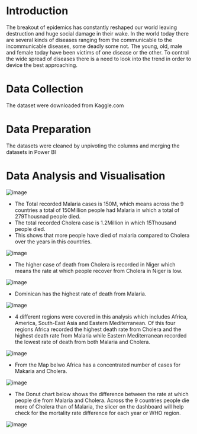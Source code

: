 # Introduction

The breakout of epidemics has constantly reshaped our world leaving destruction and huge social damage in their wake. In the world today there are several kinds of diseases ranging from the communicable to the incommunicable diseases, some deadly some not. The young, old, male and female today have been victims of one disease or the other. To control the wide spread of diseases there is a need to look into the trend in order to device the best approaching.

# Data Collection
The dataset were downloaded from Kaggle.com

# Data Preparation
The datasets were cleaned by unpivoting the columns and merging the datasets in Power BI

# Data Analysis and Visualisation

![image](https://user-images.githubusercontent.com/101842162/179049223-239161db-fccd-46de-9179-e385ebe8cfc3.png)
* The Total recorded Malaria cases is 150M, which means across the 9 countries a total of 150Million people had Malaria in which a total of 279Thousnad people died.
* The total recorded Cholera case is 1.2Million in which 15Thousand people died.
* This shows that more people have died of malaria compared to Cholera over the years in this countries.

![image](https://user-images.githubusercontent.com/101842162/179049360-d4406417-1a1e-470e-9cca-e102906e01e7.png)

* The higher case of death from Cholera is recorded in Niger which means the rate at which people recover from Cholera in Niger is low.

![image](https://user-images.githubusercontent.com/101842162/179049441-13c2b91a-a1a5-479f-853b-69e5bfc1bbf9.png)

* Dominican has the highest rate of death from Malaria.

![image](https://user-images.githubusercontent.com/101842162/179049595-e1f46fd5-bfe7-46c1-8610-f7a5d95bd55b.png)

* 4 different regions were covered in this analysis which includes Africa, America, South-East Asia and Eastern Mediterranean. Of this four regions Africa recorded the highest death rate from Cholera and the highest death rate from Malaria while Eastern Mediterranean recorded the lowest rate of death from both Malaria and Cholera.

![image](https://user-images.githubusercontent.com/101842162/179049710-82f64d19-6110-45e6-8b8f-92eb76e471a1.png)

* From the Map belwo Africa has a concentrated number of cases for Makaria and Cholera.

![image](https://user-images.githubusercontent.com/101842162/179049871-c9fe0990-40a1-48dd-bd2a-62e103e840c4.png)

* The Donut chart below shows the difference between the rate at which people die from Malaria and Cholera. Across the 9 countries people die more of Cholera than of Malaria, the slicer on the dashboard will help check for the mortality rate difference for each year or WHO region.

![image](https://user-images.githubusercontent.com/101842162/179050005-d92650f5-e774-47c5-b4e5-c27bb1d545fa.png)



